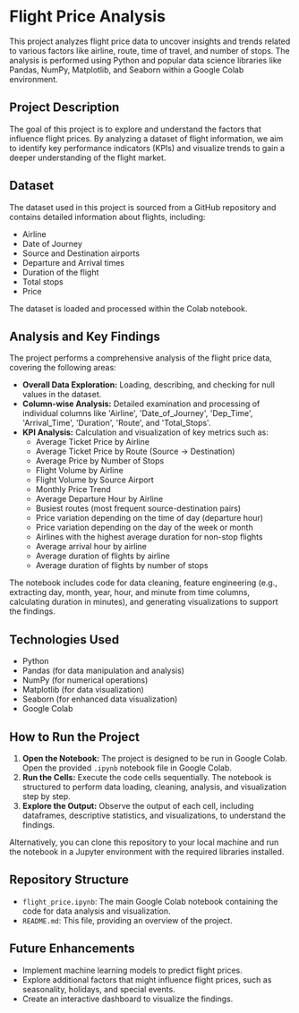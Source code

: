 # Flight Price Analysis

This project analyzes flight price data to uncover insights and trends related to various factors like airline, route, time of travel, and number of stops. The analysis is performed using Python and popular data science libraries like Pandas, NumPy, Matplotlib, and Seaborn within a Google Colab environment.

## Project Description

The goal of this project is to explore and understand the factors that influence flight prices. By analyzing a dataset of flight information, we aim to identify key performance indicators (KPIs) and visualize trends to gain a deeper understanding of the flight market.

## Dataset

The dataset used in this project is sourced from a GitHub repository and contains detailed information about flights, including:

- Airline
- Date of Journey
- Source and Destination airports
- Departure and Arrival times
- Duration of the flight
- Total stops
- Price

The dataset is loaded and processed within the Colab notebook.

## Analysis and Key Findings

The project performs a comprehensive analysis of the flight price data, covering the following areas:

- **Overall Data Exploration:** Loading, describing, and checking for null values in the dataset.
- **Column-wise Analysis:** Detailed examination and processing of individual columns like 'Airline', 'Date_of_Journey', 'Dep_Time', 'Arrival_Time', 'Duration', 'Route', and 'Total_Stops'.
- **KPI Analysis:** Calculation and visualization of key metrics such as:
    - Average Ticket Price by Airline
    - Average Ticket Price by Route (Source → Destination)
    - Average Price by Number of Stops
    - Flight Volume by Airline
    - Flight Volume by Source Airport
    - Monthly Price Trend
    - Average Departure Hour by Airline
    - Busiest routes (most frequent source-destination pairs)
    - Price variation depending on the time of day (departure hour)
    - Price variation depending on the day of the week or month
    - Airlines with the highest average duration for non-stop flights
    - Average arrival hour by airline
    - Average duration of flights by airline
    - Average duration of flights by number of stops

The notebook includes code for data cleaning, feature engineering (e.g., extracting day, month, year, hour, and minute from time columns, calculating duration in minutes), and generating visualizations to support the findings.

## Technologies Used

- Python
- Pandas (for data manipulation and analysis)
- NumPy (for numerical operations)
- Matplotlib (for data visualization)
- Seaborn (for enhanced data visualization)
- Google Colab

## How to Run the Project

1. **Open the Notebook:** The project is designed to be run in Google Colab. Open the provided `.ipynb` notebook file in Google Colab.
2. **Run the Cells:** Execute the code cells sequentially. The notebook is structured to perform data loading, cleaning, analysis, and visualization step by step.
3. **Explore the Output:** Observe the output of each cell, including dataframes, descriptive statistics, and visualizations, to understand the findings.

Alternatively, you can clone this repository to your local machine and run the notebook in a Jupyter environment with the required libraries installed.

## Repository Structure

- `flight_price.ipynb`: The main Google Colab notebook containing the code for data analysis and visualization.
- `README.md`: This file, providing an overview of the project.

## Future Enhancements

- Implement machine learning models to predict flight prices.
- Explore additional factors that might influence flight prices, such as seasonality, holidays, and special events.
- Create an interactive dashboard to visualize the findings.

